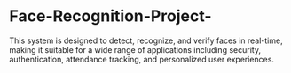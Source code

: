 # Face-Recognition-Project-
This system is designed to detect, recognize, and verify faces in real-time, making it suitable for a wide range of applications including security, authentication, attendance tracking, and personalized user experiences.
